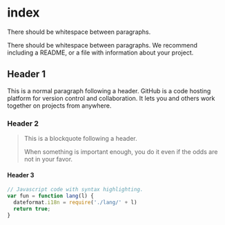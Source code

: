 # index

There should be whitespace between paragraphs.

There should be whitespace between paragraphs. We recommend including a README, or a file with information about your project.

## Header 1

This is a normal paragraph following a header. GitHub is a code hosting platform for version control and collaboration. It lets you and others work together on projects from anywhere.

### Header 2

> This is a blockquote following a header.
>
> When something is important enough, you do it even if the odds are not in your favor.

#### Header 3

```javascript
// Javascript code with syntax highlighting.
var fun = function lang(l) {
  dateformat.i18n = require('./lang/' + l)
  return true;
}
```

